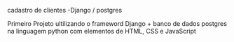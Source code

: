 cadastro de clientes -Django / postgres

Primeiro Projeto ultilizando o frameword Django + banco de dados postgres na linguagem python com elementos de HTML, CSS e JavaScript
